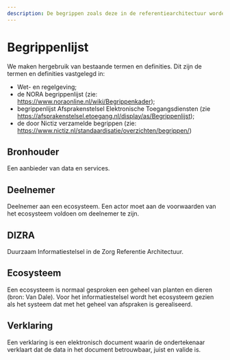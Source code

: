 ```yaml
---
description: De begrippen zoals deze in de referentiearchitectuur worden gehanteerd.
---
```


# Begrippenlijst

We maken hergebruik van bestaande termen en definities. Dit zijn de termen en definities vastgelegd in:

- Wet- en regelgeving;
- de NORA begrippenlijst (zie: <https://www.noraonline.nl/wiki/Begrippenkader>);
- begrippenlijst Afsprakenstelsel Elektronische Toegangsdiensten (zie <https://afsprakenstelsel.etoegang.nl/display/as/Begrippenlijst>);
- de door Nictiz verzamelde begrippen (zie: <https://www.nictiz.nl/standaardisatie/overzichten/begrippen/>)

## Bronhouder

Een aanbieder van data en services.

## Deelnemer

Deelnemer aan een ecosysteem. Een actor moet aan de voorwaarden van het ecosysteem voldoen om deelnemer te zijn.

## DIZRA

Duurzaam Informatiestelsel in de Zorg Referentie Architectuur.

## Ecosysteem

Een ecosysteem is normaal gesproken een geheel van planten en dieren \(bron: Van Dale\). Voor het informatiestelsel wordt het ecosysteem gezien als het systeem dat met het geheel van afspraken is gerealiseerd.

## Verklaring

Een verklaring is een elektronisch document waarin de ondertekenaar verklaart dat de data in het document betrouwbaar, juist en valide is.
